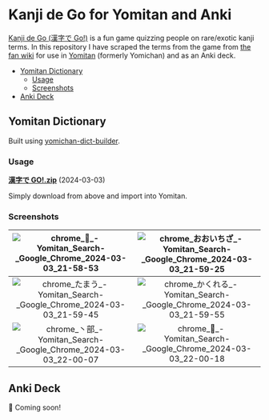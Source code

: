 # Kanji de Go for Yomitan and Anki <!-- omit from toc -->

[Kanji de Go (漢字で Go!)](https://plicy.net/GamePlay/155561) is a fun game
quizzing people on rare/exotic kanji terms. In this repository I have scraped
the terms from the game from [the fan wiki](https://w.atwiki.jp/kanjidego/) for
use in [Yomitan](https://github.com/themoeway/yomitan) (formerly Yomichan) and
as an Anki deck.

- [Yomitan Dictionary](#yomitan-dictionary)
  - [Usage](#usage)
  - [Screenshots](#screenshots)
- [Anki Deck](#anki-deck)

## Yomitan Dictionary

Built using
[yomichan-dict-builder](https://github.com/MarvNC/yomichan-dict-builder).

### Usage

**[漢字で GO!.zip](https://github.com/MarvNC/kanjidego-yomitan-anki/raw/master/export/%E6%BC%A2%E5%AD%97%E3%81%A7GO!.zip)**
(2024-03-03)

Simply download from above and import into Yomitan.

### Screenshots

|   ![chrome_𬻿_-_Yomitan_Search_-_Google_Chrome_2024-03-03_21-58-53](https://github.com/MarvNC/kanjidego-yomitan-anki/assets/17340496/bfaf62f5-d1a0-42d4-9777-4ea2a2f62d7d)   | ![chrome_おおいちざ_-_Yomitan_Search_-_Google_Chrome_2024-03-03_21-59-25](https://github.com/MarvNC/kanjidego-yomitan-anki/assets/17340496/c68c2e23-26b6-4f0d-9a2b-e07e024b8fb6) |
| :--------------------------------------------------------------------------------------------------------------------------------------------------------------------------: | :------------------------------------------------------------------------------------------------------------------------------------------------------------------------------: |
| ![chrome_たまう_-_Yomitan_Search_-_Google_Chrome_2024-03-03_21-59-45](https://github.com/MarvNC/kanjidego-yomitan-anki/assets/17340496/8b823ffb-b9a5-43fa-87af-c0e6bea3c665) |  ![chrome_かくれる_-_Yomitan_Search_-_Google_Chrome_2024-03-03_21-59-55](https://github.com/MarvNC/kanjidego-yomitan-anki/assets/17340496/a46433f5-b487-4dfe-a458-3492e0b1db57)  |
|  ![chrome_丶部_-_Yomitan_Search_-_Google_Chrome_2024-03-03_22-00-07](https://github.com/MarvNC/kanjidego-yomitan-anki/assets/17340496/b2ca61af-c84e-4a4d-b2fa-c6e046a7cb02)  |     ![chrome_𠙴_-_Yomitan_Search_-_Google_Chrome_2024-03-03_22-00-18](https://github.com/MarvNC/kanjidego-yomitan-anki/assets/17340496/b8e13668-1bf7-45ad-820a-91bc757a0a03)     |

## Anki Deck

🚧 Coming soon!
